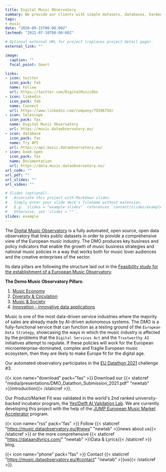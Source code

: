```yaml
---
title: Digital Music Observatory
summary: We provide our clients with simple datasets, databases, harmonized survey data, and various other rich data applications; we provide them with continuous access to high-quality, re-processed, re-usable public sector and scientific data.
tags:
- music
date: "2020-09-15T00:00:00Z"
lastmod: "2021-07-10T00:00:00Z"

# Optional external URL for project (replaces project detail page).
external_link: ""

image:
  caption: ""
  focal_point: Smart

links:
- icon: twitter
  icon_pack: fab
  name: Follow
  url: https://twitter.com/DigitalMusicObs
- icon: linkedin
  icon_pack: fab
  name: Connect
  url: https://www.linkedin.com/company/79286750/
- icon: telescope
  icon_pack: fas
  name: Digital Music Observatory
  url: https://music.dataobservatory.eu/
- icon: database
  icon_pack: fas
  name: Try API
  url: https://api.music.dataobservatory.eu/
- icon: book-open
  icon_pack: fas
  name: Documentation
  url: https://data.music.dataobservatory.eu/
url_code: ""
url_pdf: ""
url_slides: ""
url_video: ""

# Slides (optional).
#   Associate this project with Markdown slides.
#   Simply enter your slide deck's filename without extension.
#   E.g. `slides = "example-slides"` references `content/slides/example-slides.md`.
#   Otherwise, set `slides = ""`.
slides: example
---
```


The [Digital Music Observatory](project/music-observatory/)  is a fully automated, open source, open data observatory that links public datasets in order to provide a comprehensive view of the European music industry. The DMO produces key business and policy indicators that enable the growth of music business strategies and national music policies in a way that works both for music lover audiences and the creative enterprises of the sector. 

Its data pillars are following the structure laid out in the [Feasibility study for the establishment of a European Music Observatory](https://music.dataobservatory.eu/post/2020-11-16-european-music-observatory-feasibility/). 

**The Demo Music Observatory Pillars**: 

1. [Music Economy](https://data.music.dataobservatory.eu/music-economy.html)
2. [Diversity & Circulation](https://data.music.dataobservatory.eu/music-diversity.html)
3. [Music & Society](https://data.music.dataobservatory.eu/music-society.html)
4. [Innovation - innovative data applications](https://music.dataobservatory.eu/#projects)

Music is one of the most data-driven service industries where the majority of sales are already made by AI-driven autonomous systems.  The DMO is a fully-functional service that can function as a testing ground of the `European Data Strategy`, showcasing the ways in which the music industry is affected by the problems that the `Digital Services Act` and the `Trustworthy AI` initiatives attempt to regulate. If these policies will work for the European microenterprise-dominated, complex and fragile European music ecosystem, then they are likely to make Europe fit for the digital age. 

Our automated observatory participates in the [EU Datathon 2021](https://op.europa.eu/en/web/eudatathon) challenge #3. 

{{< icon name="download" pack="fas" >}} Download our {{< staticref "media/presentations/DMO_Datathon_Submission_2021.pdf" "newtab" >}}introduction{{< /staticref >}}.

Our Product/Market Fit was validated in the world's 2nd ranked university-backed incubator program, the [Yes!Delft AI Validation Lab](post/2020-09-25-yesdelft-validation/). We are currently developing this project with the help of the [JUMP European Music Market Accelerator](https://www.jumpmusic.eu/fellow2021/automated-music-observatory/) program. 

{{< icon name="rss" pack="fas" >}} Follow {{< staticref "https://music.dataobservatory.eu/#news" "newtab" >}}news about us{{< /staticref >}} or the more comprehensive {{< staticref "https://dataandlyrics.com/" "newtab" >}}Data & Lyrics{{< /staticref >}}  blog.

{{< icon name="phone" pack="fas" >}} Contact {{< staticref "https://music.dataobservatory.eu/#contact" "newtab" >}}us{{< /staticref >}}.
